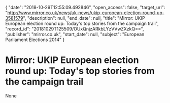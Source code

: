 {
  "date": "2018-10-29T12:55:09.492846", 
  "open_access": false, 
  "target_url": "http://www.mirror.co.uk/news/uk-news/ukip-european-election-round-up-3581579", 
  "description": null, 
  "end_date": null, 
  "title": "Mirror: UKIP European election round up: Today's top stories from the campaign trail", 
  "record_id": "20181029T125509/OUxQnjzARkbLYzVVwZXzkQ==", 
  "publisher": "mirror.co.uk", 
  "start_date": null, 
  "subject": "European Parliament Elections 2014"
}

# Mirror: UKIP European election round up: Today's top stories from the campaign trail

None